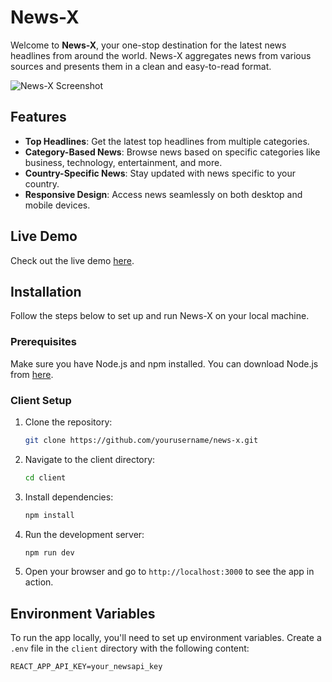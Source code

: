 # News-X

Welcome to **News-X**, your one-stop destination for the latest news headlines from around the world. News-X aggregates news from various sources and presents them in a clean and easy-to-read format.

![News-X Screenshot](https://news-x-yw64.vercel.app/screenshot.png)

## Features

- **Top Headlines**: Get the latest top headlines from multiple categories.
- **Category-Based News**: Browse news based on specific categories like business, technology, entertainment, and more.
- **Country-Specific News**: Stay updated with news specific to your country.
- **Responsive Design**: Access news seamlessly on both desktop and mobile devices.

## Live Demo

Check out the live demo [here](https://news-x-yw64.vercel.app/).

## Installation

Follow the steps below to set up and run News-X on your local machine.

### Prerequisites

Make sure you have Node.js and npm installed. You can download Node.js from [here](https://nodejs.org/).

### Client Setup

1. Clone the repository:

    ```bash
    git clone https://github.com/yourusername/news-x.git
    ```

2. Navigate to the client directory:

    ```bash
    cd client
    ```

3. Install dependencies:

    ```bash
    npm install
    ```

4. Run the development server:

    ```bash
    npm run dev
    ```

5. Open your browser and go to `http://localhost:3000` to see the app in action.

## Environment Variables

To run the app locally, you'll need to set up environment variables. Create a `.env` file in the `client` directory with the following content:

```plaintext
REACT_APP_API_KEY=your_newsapi_key
